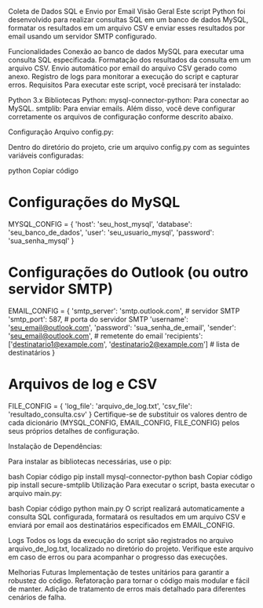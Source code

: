 Coleta de Dados SQL e Envio por Email
Visão Geral
Este script Python foi desenvolvido para realizar consultas SQL em um banco de dados MySQL, formatar os resultados em um arquivo CSV e enviar esses resultados por email usando um servidor SMTP configurado.

Funcionalidades
Conexão ao banco de dados MySQL para executar uma consulta SQL especificada.
Formatação dos resultados da consulta em um arquivo CSV.
Envio automático por email do arquivo CSV gerado como anexo.
Registro de logs para monitorar a execução do script e capturar erros.
Requisitos
Para executar este script, você precisará ter instalado:

Python 3.x
Bibliotecas Python:
mysql-connector-python: Para conectar ao MySQL.
smtplib: Para enviar emails.
Além disso, você deve configurar corretamente os arquivos de configuração conforme descrito abaixo.

Configuração
Arquivo config.py:

Dentro do diretório do projeto, crie um arquivo config.py com as seguintes variáveis configuradas:

python
Copiar código
# Configurações do MySQL
MYSQL_CONFIG = {
    'host': 'seu_host_mysql',
    'database': 'seu_banco_de_dados',
    'user': 'seu_usuario_mysql',
    'password': 'sua_senha_mysql'
}

# Configurações do Outlook (ou outro servidor SMTP)
EMAIL_CONFIG = {
    'smtp_server': 'smtp.outlook.com',  # servidor SMTP
    'smtp_port': 587,                   # porta do servidor SMTP
    'username': 'seu_email@outlook.com',
    'password': 'sua_senha_de_email',
    'sender': 'seu_email@outlook.com',  # remetente do email
    'recipients': ['destinatario1@example.com', 'destinatario2@example.com']  # lista de destinatários
}

# Arquivos de log e CSV
FILE_CONFIG = {
    'log_file': 'arquivo_de_log.txt',
    'csv_file': 'resultado_consulta.csv'
}
Certifique-se de substituir os valores dentro de cada dicionário (MYSQL_CONFIG, EMAIL_CONFIG, FILE_CONFIG) pelos seus próprios detalhes de configuração.

Instalação de Dependências:

Para instalar as bibliotecas necessárias, use o pip:

bash
Copiar código
pip install mysql-connector-python
bash
Copiar código
pip install secure-smtplib
Utilização
Para executar o script, basta executar o arquivo main.py:

bash
Copiar código
python main.py
O script realizará automaticamente a consulta SQL configurada, formatará os resultados em um arquivo CSV e enviará por email aos destinatários especificados em EMAIL_CONFIG.

Logs
Todos os logs da execução do script são registrados no arquivo arquivo_de_log.txt, localizado no diretório do projeto. Verifique este arquivo em caso de erros ou para acompanhar o progresso das execuções.

Melhorias Futuras
Implementação de testes unitários para garantir a robustez do código.
Refatoração para tornar o código mais modular e fácil de manter.
Adição de tratamento de erros mais detalhado para diferentes cenários de falha.

